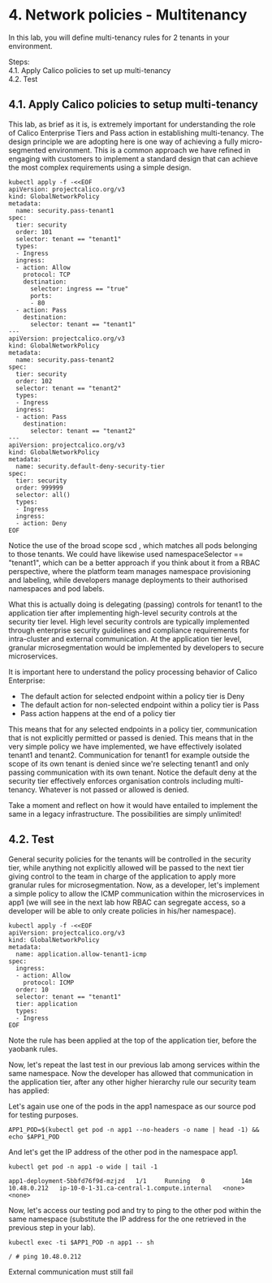 # 4. Network policies - Multitenancy

In this lab, you will define multi-tenancy rules for 2 tenants in your environment.

Steps: \
4.1. Apply Calico policies to set up multi-tenancy \
4.2. Test

## 4.1. Apply Calico policies to setup multi-tenancy

This lab, as brief as it is, is extremely important for understanding the role of Calico Enterprise Tiers and Pass action in establishing multi-tenancy. The design principle we are adopting here is one way of achieving a fully micro-segmented environment. This is a common approach we have refined in engaging with customers to implement a standard design that can achieve the most complex requirements using a simple design.

```
kubectl apply -f -<<EOF
apiVersion: projectcalico.org/v3
kind: GlobalNetworkPolicy
metadata:
  name: security.pass-tenant1
spec:
  tier: security
  order: 101
  selector: tenant == "tenant1"
  types:
  - Ingress
  ingress:
  - action: Allow
    protocol: TCP
    destination:
      selector: ingress == "true"
      ports:
      - 80
  - action: Pass
    destination:
      selector: tenant == "tenant1"
---
apiVersion: projectcalico.org/v3
kind: GlobalNetworkPolicy
metadata:
  name: security.pass-tenant2
spec:
  tier: security
  order: 102
  selector: tenant == "tenant2"
  types:
  - Ingress
  ingress:
  - action: Pass
    destination:
      selector: tenant == "tenant2"
---
apiVersion: projectcalico.org/v3
kind: GlobalNetworkPolicy
metadata:
  name: security.default-deny-security-tier
spec:
  tier: security
  order: 999999
  selector: all()
  types:
  - Ingress
  ingress:
  - action: Deny
EOF
```

Notice the use of the broad scope scd , which matches all pods belonging to those tenants. We could have likewise used namespaceSelector == "tenant1", which can be a better approach if you think about it from a RBAC perspective, where the platform team manages namespace provisioning and labeling, while developers manage deployments to their authorised namespaces and pod labels.


What this is actually doing is delegating (passing) controls for tenant1 to the application tier after implementing high-level security controls at the security tier level. High level security controls are typically implemented through enterprise security guidelines and compliance requirements for intra-cluster and external communication. At the application tier level, granular microsegmentation would be implemented by developers to secure microservices. 

It is important here to understand the policy processing behavior of Calico Enterprise:
- The default action for selected endpoint within a policy tier is Deny
- The default action for non-selected endpoint within a policy tier is Pass
- Pass action happens at the end of a policy tier

This means that for any selected endpoints in a policy tier, communication that is not explicitly permitted or passed is denied. This means that in the very simple policy we have implemented, we have effectively isolated tenant1 and tenant2. Communication for tenant1 for example outside the scope of its own tenant is denied since we're selecting tenant1 and only passing communication with its own tenant. Notice the default deny at the security tier effectively enforces organisation controls including multi-tenancy. Whatever is not passed or allowed is denied.


Take a moment and reflect on how it would have entailed to implement the same in a legacy infrastructure. The possibilities are simply unlimited!

## 4.2. Test

General security policies for the tenants will be controlled in the security tier, while anything not explicitly allowed will be passed to the next tier giving control to the team in charge of the application to apply more granular rules for microsegmentation. Now, as a developer, let's implement a simple policy to allow the ICMP communication within the microservices in app1 (we will see in the next lab how RBAC can segregate access, so a developer will be able to only create policies in his/her namespace).

```
kubectl apply -f -<<EOF
apiVersion: projectcalico.org/v3
kind: GlobalNetworkPolicy
metadata:
  name: application.allow-tenant1-icmp
spec:
  ingress:
  - action: Allow
    protocol: ICMP
  order: 10
  selector: tenant == "tenant1"
  tier: application
  types:
  - Ingress
EOF
```

Note the rule has been applied at the top of the application tier, before the yaobank rules.

Now, let's repeat the last test in our previous lab among services within the same namespace. Now the developer has allowed that communication in the application tier, after any other higher hierarchy rule our security team has applied:

Let's again use one of the pods in the app1 namespace as our source pod for testing purposes.

```
APP1_POD=$(kubectl get pod -n app1 --no-headers -o name | head -1) && echo $APP1_POD
```

And let's get the IP address of the other pod in the namespace app1.

```
kubectl get pod -n app1 -o wide | tail -1
```
```
app1-deployment-5bbfd76f9d-mzjzd   1/1     Running   0          14m   10.48.0.212   ip-10-0-1-31.ca-central-1.compute.internal   <none>           <none>
```

Now, let's access our testing pod and try to ping to the other pod within the same namespace (substitute the IP address for the one retrieved in the previous step in your lab).

```
kubectl exec -ti $APP1_POD -n app1 -- sh
```
```
/ # ping 10.48.0.212
```

External communication must still fail

